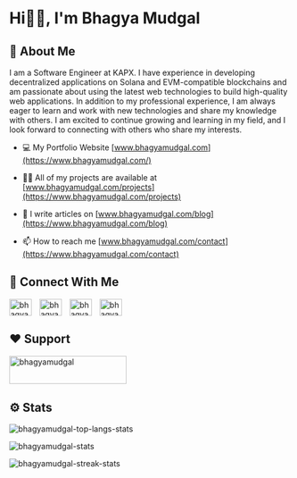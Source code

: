 # Hi👋🏻, I'm Bhagya Mudgal 
  
## 🚀 About Me

I am a Software Engineer at KAPX. I have experience in developing decentralized applications on Solana and EVM-compatible blockchains and am passionate about using the latest web technologies to build high-quality web applications. In addition to my professional experience, I am always eager to learn and work with new technologies and share my knowledge with others. I am excited to continue growing and learning in my field, and I look forward to connecting with others who share my interests.

- 💻 My Portfolio Website [www.bhagyamudgal.com](https://www.bhagyamudgal.com/)

- 👨‍💻 All of my projects are available at [www.bhagyamudgal.com/projects](https://www.bhagyamudgal.com/projects)

- 📝 I write articles on [www.bhagyamudgal.com/blog](https://www.bhagyamudgal.com/blog)

- 📫 How to reach me [www.bhagyamudgal.com/contact](https://www.bhagyamudgal.com/contact)


## 🔗 Connect With Me
<p align="left">
<a href="https://twitter.com/bhagyamudgal" target="blank"><img align="center" src="https://raw.githubusercontent.com/rahuldkjain/github-profile-readme-generator/master/src/images/icons/Social/twitter.svg" alt="bhagyamudgal" height="30" width="40" style="margin-right:10px" /></a>
<a href="https://linkedin.com/in/bhagyamudgal" target="blank"><img align="center" src="https://raw.githubusercontent.com/rahuldkjain/github-profile-readme-generator/master/src/images/icons/Social/linked-in-alt.svg" alt="bhagyamudgal" height="30" width="40" style="margin-right:10px" /></a>
<a href="https://fb.com/bhagya.mudgal.7" target="blank"><img align="center" src="https://raw.githubusercontent.com/rahuldkjain/github-profile-readme-generator/master/src/images/icons/Social/facebook.svg" alt="bhagya.mudgal.7" height="30" width="40" style="margin-right:10px" /></a>
<a href="https://instagram.com/bhagyamudgal" target="blank"><img align="center" src="https://raw.githubusercontent.com/rahuldkjain/github-profile-readme-generator/master/src/images/icons/Social/instagram.svg" alt="bhagyamudgal" height="30" width="40" style="margin-right:10px" /></a>
</p>

## ❤️ Support
<p><a href="https://www.buymeacoffee.com/bhagyamudgal"> <img align="left" src="https://cdn.buymeacoffee.com/buttons/v2/default-yellow.png" height="50" width="210" alt="bhagyamudgal" /></a></p><br><br><br>


## ⚙️ Stats
<p><img align="center" src="https://bhagya-mudgal-github-readme-stats.vercel.app/api/top-langs?username=bhagyamudgal&show_icons=true&theme=github_dark&locale=en&layout=compact&langs_count=10" alt="bhagyamudgal-top-langs-stats" /></p>

<p><img align="center" src="https://bhagya-mudgal-github-readme-stats.vercel.app/api?username=bhagyamudgal&count_private=true&show_icons=true&theme=github_dark&locale=en" alt="bhagyamudgal-stats" /></p>

<p><img align="center" src="https://github-readme-streak-stats.herokuapp.com/?user=bhagyamudgal&theme=github-dark-blue" alt="bhagyamudgal-streak-stats" /></p>

  
